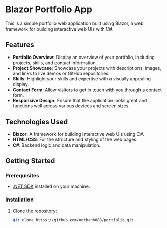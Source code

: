 # Blazor Portfolio App

This is a simple portfolio web application built using Blazor, a web framework for building interactive web UIs with C#.

## Features

- **Portfolio Overview**: Display an overview of your portfolio, including projects, skills, and contact information.
- **Project Showcase**: Showcase your projects with descriptions, images, and links to live demos or GitHub repositories.
- **Skills**: Highlight your skills and expertise with a visually appealing display.
- **Contact Form**: Allow visitors to get in touch with you through a contact form.
- **Responsive Design**: Ensure that the application looks great and functions well across various devices and screen sizes.

## Technologies Used

- **Blazor**: A framework for building interactive web UIs using C#.
- **HTML/CSS**: For the structure and styling of the web pages.
- **C#**: Backend logic and data manipulation.

## Getting Started

### Prerequisites

- [.NET SDK](https://dotnet.microsoft.com/download) installed on your machine.

### Installation

1. Clone the repository:

   ```bash
   git clone https://github.com/ncthanh088/portfolio.git
